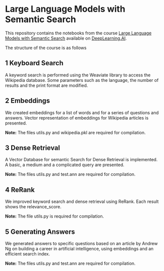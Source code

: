 # Large Language Models with Semantic Search

This repository contains the notebooks from the course [Large Language Models with Semantic Search](https://learn.deeplearning.ai/large-language-models-semantic-search/) available on
[DeepLearning.AI](https://www.deeplearning.ai/). 

The structure of the course is as follows

## 1 Keyboard Search

A keyword search is performed using the Weaviate library to access the Wikipedia database. Some parameters such as the language, the number of results and the print format are modified.

## 2 Embeddings

We created embeddings for a list of words and for a series of questions and answers. Vector representation of embeddings for Wikipedia articles is presented.

**Note:** The files utils.py and wikipedia.pkl are required for compilation.

## 3 Dense Retrieval

A Vector Database for semantic Search for Dense Retrieval is implemented. A basic, a medium and a complicated query are presented.

**Note:** The files utils.py and test.ann are required for compilation.

## 4 ReRank

We improved keyword search and dense retrieval using ReRank. Each result shows the relevance_score.

**Note:** The file utils.py is required for compilation.

## 5 Generating Answers

We generated answers to specific questions based on an article by Andrew Ng on building a career in artificial intelligence, using embeddings and an efficient search index.

**Note:** The files utils.py and test.ann are required for compilation.

